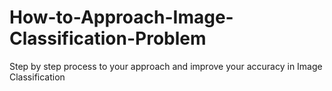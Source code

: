 # How-to-Approach-Image-Classification-Problem
Step by step process to your approach and improve your accuracy in Image Classification
